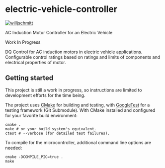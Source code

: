 # electric-vehicle-controller
[![willjschmitt](https://circleci.com/gh/willjschmitt/electric-vehicle-controller.svg?style=shield)](<https://circleci.com/gh/willjschmitt/electric-vehicle-controller>)

AC Induction Motor Controller for an Electric Vehicle

Work In Progress

DQ Control for AC induction motors in electric vehicle applications. Configurable control ratings based on ratings and limits of components and electrical properties of motor.

## Getting started
This project is still a work in progress, so instructions are limited to development efforts for the time being.

The project uses [CMake](https://cmake.org/) for building and testing, with [GoogleTest](https://github.com/google/googletest) for a testing framework (Git Submodule). With CMake installed and configured for your favorite build environment:
```
cmake .
make # or your build system's equivalent.
ctest # --verbose (for detailed test failures).
```

To compile for the microcontroller, additional command line options are needed:
```
cmake -DCOMPILE_PIC=true .
make
```

